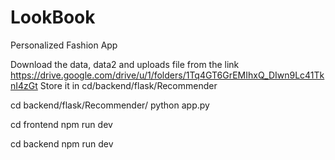 # LookBook

Personalized Fashion App

Download the data, data2 and uploads file from the link https://drive.google.com/drive/u/1/folders/1Tq4GT6GrEMIhxQ_DIwn9Lc41TknI4zGt
Store it in cd/backend/flask/Recommender

cd backend/flask/Recommender/
python app.py

cd frontend
npm run dev

cd backend
npm run dev
